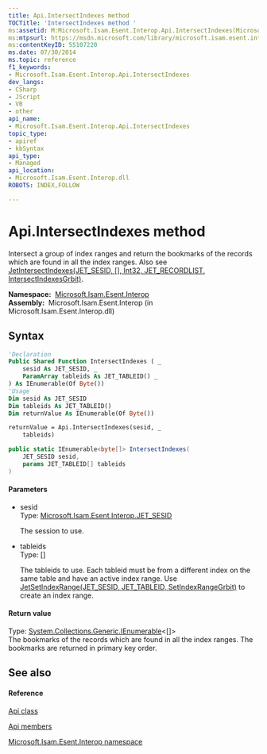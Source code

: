```yaml
---
title: Api.IntersectIndexes method 
TOCTitle: 'IntersectIndexes method '
ms:assetid: M:Microsoft.Isam.Esent.Interop.Api.IntersectIndexes(Microsoft.Isam.Esent.Interop.JET_SESID,Microsoft.Isam.Esent.Interop.JET_TABLEID[])
ms:mtpsurl: https://msdn.microsoft.com/library/microsoft.isam.esent.interop.api.intersectindexes(v=EXCHG.10)
ms:contentKeyID: 55107220
ms.date: 07/30/2014
ms.topic: reference
f1_keywords:
- Microsoft.Isam.Esent.Interop.Api.IntersectIndexes
dev_langs:
- CSharp
- JScript
- VB
- other
api_name: 
- Microsoft.Isam.Esent.Interop.Api.IntersectIndexes
topic_type: 
- apiref
- kbSyntax
api_type: 
- Managed
api_location: 
- Microsoft.Isam.Esent.Interop.dll
ROBOTS: INDEX,FOLLOW

---
```


# Api.IntersectIndexes method

Intersect a group of index ranges and return the bookmarks of the records which are found in all the index ranges. Also see [JetIntersectIndexes(JET_SESID, \[\], Int32, JET_RECORDLIST, IntersectIndexesGrbit)](./api.jetintersectindexes-method.md).

**Namespace:**  [Microsoft.Isam.Esent.Interop](./microsoft.isam.esent.interop-namespace.md)  
**Assembly:**  Microsoft.Isam.Esent.Interop (in Microsoft.Isam.Esent.Interop.dll)

## Syntax

``` vb
'Declaration
Public Shared Function IntersectIndexes ( _
    sesid As JET_SESID, _
    ParamArray tableids As JET_TABLEID() _
) As IEnumerable(Of Byte())
'Usage
Dim sesid As JET_SESID
Dim tableids As JET_TABLEID()
Dim returnValue As IEnumerable(Of Byte())

returnValue = Api.IntersectIndexes(sesid, _
    tableids)
```

``` csharp
public static IEnumerable<byte[]> IntersectIndexes(
    JET_SESID sesid,
    params JET_TABLEID[] tableids
)
```

#### Parameters

  - sesid  
    Type: [Microsoft.Isam.Esent.Interop.JET_SESID](./jet-sesid-structure.md)  
    
    The session to use.

<!-- end list -->

  - tableids  
    Type: \[\]  
    
    The tableids to use. Each tableid must be from a different index on the same table and have an active index range. Use [JetSetIndexRange(JET_SESID, JET_TABLEID, SetIndexRangeGrbit)](./api.jetsetindexrange-method.md) to create an index range.

#### Return value

Type: [System.Collections.Generic.IEnumerable](/dotnet/api/system.collections.generic.ienumerable-1)\<\[\]\>  
The bookmarks of the records which are found in all the index ranges. The bookmarks are returned in primary key order.  

## See also

#### Reference

[Api class](./api-class.md)

[Api members](./api-members.md)

[Microsoft.Isam.Esent.Interop namespace](./microsoft.isam.esent.interop-namespace.md)